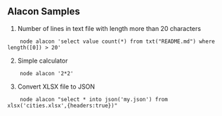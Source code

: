 ## Alacon Samples

1. Number of lines in text file with length more than 20 characters 
```
    node alacon 'select value count(*) from txt("README.md") where length([0]) > 20'
```

2. Simple calculator
```
    node alacon '2*2'
```

3. Convert XLSX file to JSON
```
    node alacon "select * into json('my.json') from xlsx('cities.xlsx',{headers:true})"
```